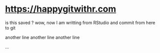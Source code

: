 # https://happygitwithr.com

is this saved ?
wow, now I am writting from RStudio and commit from here to git

another line
another line
another line

...
